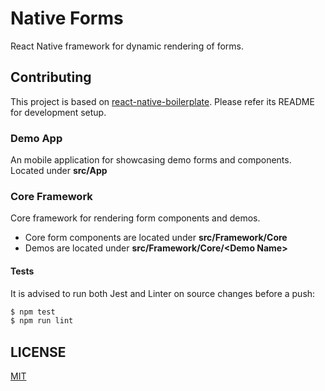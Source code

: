 # Native Forms

React Native framework for dynamic rendering of forms.

## Contributing

This project is based on [react-native-boilerplate](https://github.com/psychobolt/react-native-boilerplate). Please refer its README for development setup.

### Demo App

An mobile application for showcasing demo forms and components. Located under **src/App**

### Core Framework

Core framework for rendering form components and demos.
- Core form components are located under **src/Framework/Core**
- Demos are located under **src/Framework/Core/\<Demo Name\>**


#### Tests

It is advised to run both Jest and Linter on source changes before a push:

```bash
$ npm test
$ npm run lint
```

## LICENSE

[MIT](LICENSE)
